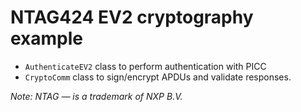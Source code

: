 # NTAG424 EV2 cryptography example

* `AuthenticateEV2` class to perform authentication with PICC
* `CryptoComm` class to sign/encrypt APDUs and validate responses.

*Note: NTAG — is a trademark of NXP B.V.*